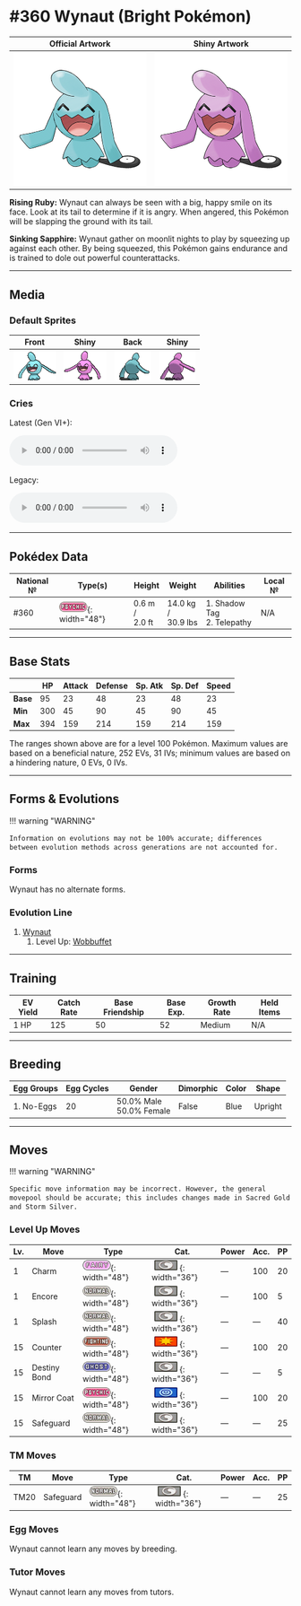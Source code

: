 # #360 Wynaut (Bright Pokémon)

| Official Artwork | Shiny Artwork |
|------------------|---------------|
| ![Official Artwork](../assets/sprites/wynaut/official.png "Wynaut") | ![Shiny Artwork](../assets/sprites/wynaut/official_shiny.png "Wynaut") |

**Rising Ruby:** Wynaut can always be seen with a big, happy smile on its face. Look at its tail to determine if it is angry. When angered, this Pokémon will be slapping the ground with its tail.

**Sinking Sapphire:** Wynaut gather on moonlit nights to play by squeezing up against each other. By being squeezed, this Pokémon gains endurance and is trained to dole out powerful counterattacks.

---

## Media

### Default Sprites

| Front | Shiny | Back | Shiny |
|-------|-------|------|-------|
| ![Wynaut](../assets/sprites/wynaut/front.gif "Wynaut: Wynaut gather on moonlit nights to play by squeezing up against each other. By being squeezed, this Pokémon gains endurance and is trained to dole out powerful counterattacks.") | ![Wynaut](../assets/sprites/wynaut/front_shiny.gif "Wynaut: Wynaut gather on moonlit nights to play by squeezing up against each other. By being squeezed, this Pokémon gains endurance and is trained to dole out powerful counterattacks.") | ![Wynaut](../assets/sprites/wynaut/back.gif "Wynaut: Wynaut gather on moonlit nights to play by squeezing up against each other. By being squeezed, this Pokémon gains endurance and is trained to dole out powerful counterattacks.") | ![Wynaut](../assets/sprites/wynaut/back_shiny.gif "Wynaut: Wynaut gather on moonlit nights to play by squeezing up against each other. By being squeezed, this Pokémon gains endurance and is trained to dole out powerful counterattacks.") |

### Cries

Latest (Gen VI+):

<audio controls>
<source src='../../assets/cries/wynaut/latest.ogg' type='audio/ogg'>
  Your browser does not support the audio element.
</audio>

Legacy:

<audio controls>
<source src='../../assets/cries/wynaut/legacy.ogg' type='audio/ogg'>
  Your browser does not support the audio element.
</audio>

---

## Pokédex Data

| National № | Type(s) | Height | Weight | Abilities | Local № |
|------------|---------|--------|--------|-----------|---------|
| #360 | ![psychic](../assets/types/psychic.png "Psychic"){: width="48"} | 0.6 m /<br>2.0 ft | 14.0 kg /<br>30.9 lbs | 1. <span class="tooltip" title="Prevents opposing Pokémon from escaping.">Shadow Tag</span><br>2. <span class="tooltip" title="Anticipates an ally’s attack and dodges it.">Telepathy</span> | N/A |

---

## Base Stats
|   | HP | Attack | Defense | Sp. Atk | Sp. Def | Speed |
|---|----|--------|---------|---------|---------|-------|
| **Base** | 95 | 23 | 48 | 23 | 48 | 23 |
| **Min** | 300 | 45 | 90 | 45 | 90 | 45 |
| **Max** | 394 | 159 | 214 | 159 | 214 | 159 |

The ranges shown above are for a level 100 Pokémon. Maximum values are based on a beneficial nature, 252 EVs, 31 IVs; minimum values are based on a hindering nature, 0 EVs, 0 IVs.

---

## Forms & Evolutions

!!! warning "WARNING"

    Information on evolutions may not be 100% accurate; differences between evolution methods across generations are not accounted for.

### Forms

Wynaut has no alternate forms.

### Evolution Line

1. [Wynaut](wynaut.md/)
    1. Level Up: [Wobbuffet](wobbuffet.md/)




---

## Training

| EV Yield | Catch Rate | Base Friendship | Base Exp. | Growth Rate | Held Items |
|----------|------------|-----------------|-----------|-------------|------------|
| 1 HP | 125 | 50 | 52 | Medium | N/A |

---

## Breeding

| Egg Groups | Egg Cycles | Gender | Dimorphic | Color | Shape |
|------------|------------|--------|-----------|-------|-------|
| 1. No-Eggs | 20 | 50.0% Male<br>50.0% Female | False | Blue | Upright |

---

## Moves

!!! warning "WARNING"

    Specific move information may be incorrect. However, the general movepool should be accurate; this includes changes made in Sacred Gold and Storm Silver.

### Level Up Moves

| Lv. | Move | Type | Cat. | Power | Acc. | PP |
| --- | --- | --- | --- | --- | --- | --- |
| 1 | <span class="tooltip" title="The user gazes at the target rather charmingly, making it less wary. This harshly lowers its Attack stat.">Charm</span> | ![fairy](../assets/types/fairy.png "Fairy"){: width="48"} | ![status](../assets/move_category/status.png "Status"){: width="36"} | — | 100 | 20 |
| 1 | <span class="tooltip" title="The user compels the target to keep using only the move it last used for three turns.">Encore</span> | ![normal](../assets/types/normal.png "Normal"){: width="48"} | ![status](../assets/move_category/status.png "Status"){: width="36"} | — | 100 | 5 |
| 1 | <span class="tooltip" title="The user just flops and splashes around to no effect at all...">Splash</span> | ![normal](../assets/types/normal.png "Normal"){: width="48"} | ![status](../assets/move_category/status.png "Status"){: width="36"} | — | — | 40 |
| 15 | <span class="tooltip" title="A retaliation move that counters any physical attack, inflicting double the damage taken.">Counter</span> | ![fighting](../assets/types/fighting.png "Fighting"){: width="48"} | ![physical](../assets/move_category/physical.png "Physical"){: width="36"} | — | 100 | 20 |
| 15 | <span class="tooltip" title="When this move is used, if the user faints, the Pokémon that landed the knockout hit also faints.">Destiny Bond</span> | ![ghost](../assets/types/ghost.png "Ghost"){: width="48"} | ![status](../assets/move_category/status.png "Status"){: width="36"} | — | — | 5 |
| 15 | <span class="tooltip" title="A retaliation move that counters any special attack, inflicting double the damage taken.">Mirror Coat</span> | ![psychic](../assets/types/psychic.png "Psychic"){: width="48"} | ![special](../assets/move_category/special.png "Special"){: width="36"} | — | 100 | 20 |
| 15 | <span class="tooltip" title="The user creates a protective field that prevents status conditions for five turns.">Safeguard</span> | ![normal](../assets/types/normal.png "Normal"){: width="48"} | ![status](../assets/move_category/status.png "Status"){: width="36"} | — | — | 25 |

### TM Moves

| TM | Move | Type | Cat. | Power | Acc. | PP |
| --- | --- | --- | --- | --- | --- | --- |
| TM20 | <span class="tooltip" title="The user creates a protective field that prevents status conditions for five turns.">Safeguard</span> | ![normal](../assets/types/normal.png "Normal"){: width="48"} | ![status](../assets/move_category/status.png "Status"){: width="36"} | — | — | 25 |

### Egg Moves

Wynaut cannot learn any moves by breeding.
### Tutor Moves

Wynaut cannot learn any moves from tutors.
